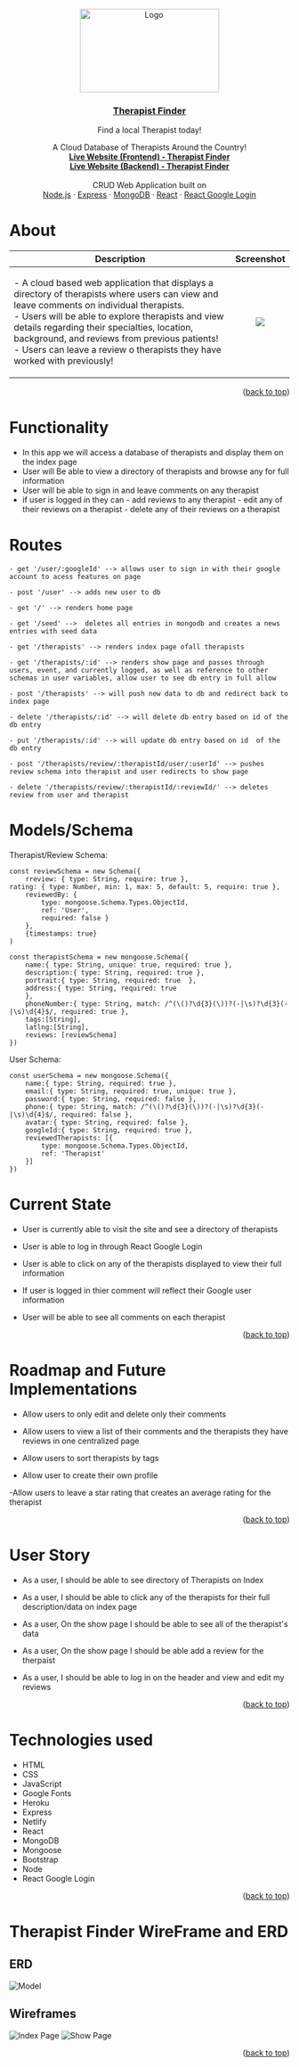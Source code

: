 <br />
<div align="center">
  <a href="https://github.com/germanokuerten/therapist-finder-frontend">
    <img src="https://i.imgur.com/pPryUdg.png?1" alt="Logo" width="250" height="150">
  </a>

<a href="https://github.com/germanokuerten/therapist-finder-frontend">
<h3 align="center">Therapist Finder</h3>
</a> 

  <p align="center">
    <p>Find a local Therapist today!</p>
	A Cloud Database of Therapists Around the Country!<br />
    <a href="https://github.com/Kmachappy/Runners-Page"><strong>Live Website (Frontend) - Therapist Finder</strong></a> <br/>
      <a href="https://therapist-finder-backend.herokuapp.com/therapists/"><strong>Live Website (Backend) - Therapist Finder</strong></a>
    <br/><br/>
	CRUD Web Application built on <br/>
    <a href="https://nodejs.org/en/">Node.js</a>
    ·
    <a href="https://expressjs.com/">Express</a>
    ·
    <a href="https://www.mongodb.com/">MongoDB</a>
    ·
    <a href="https://reactjs.org/">React</a>
    ·
    <a href="https://oauth.net/2/">React Google Login</a>
  </p>
</div>

# About
Description            |  Screenshot
:---:|:----:
| <p align="left">- A cloud based web application that displays a directory of therapists where users can view and leave comments on individual therapists. <br> - Users will be able to explore therapists and view details regarding their specialties, location, background, and reviews from previous patients! <br> - Users can leave a review o therapists they have worked with previously! <br></p> | ![](https://i.imgur.com/sqM2O5p.png) | 





<p align="right">(<a href="#top">back to top</a>)</p>

# Functionality
- In this app we will access a database of therapists and display them on the index page
- User will Be able to view a directory of therapists and browse any for full information
- User will be able to sign in and leave comments on any therapist
- if user is logged in they can
        - add reviews to any therapist
        - edit any of their reviews on a therapist
        - delete any of their reviews on a therapist


# Routes
```
- get '/user/:googleId' --> allows user to sign in with their google account to acess features on page

- post '/user' --> adds new user to db

- get '/' --> renders home page

- get '/seed' -->  deletes all entries in mongodb and creates a news entries with seed data

- get '/therapists' --> renders index page ofall therapists

- get '/therapists/:id' --> renders show page and passes through users, event, and currently logged, as well as reference to other schemas in user variables, allow user to see db entry in full allow

- post '/therapists' --> will push new data to db and redirect back to index page

- delete '/therapists/:id' --> will delete db entry based on id of the db entry

- put '/therapists/:id' --> will update db entry based on id  of the db entry

- post '/therapists/review/:therapistId/user/:userId' --> pushes review schema into therapist and user redirects to show page 

- delete '/therapists/review/:therapistId/:reviewId/' --> deletes review from user and therapist

```

# Models/Schema 

Therapist/Review Schema:
```
const reviewSchema = new Schema({
    rreview: { type: String, require: true },
rating: { type: Number, min: 1, max: 5, default: 5, require: true },
    reviewedBy: { 
        type: mongoose.Schema.Types.ObjectId,
        ref: 'User',
        required: false }
    },
    {timestamps: true}
)

const therapistSchema = new mongoose.Schema({
    name:{ type: String, unique: true, required: true },
    description:{ type: String, required: true },
    portrait:{ type: String, required: true  },
    address:{ type: String, required: true
    },
    phoneNumber:{ type: String, match: /^(\()?\d{3}(\))?(-|\s)?\d{3}(-|\s)\d{4}$/, required: true },
    tags:[String],
    latlng:[String],
    reviews: [reviewSchema]
})
```
User Schema:
```
const userSchema = new mongoose.Schema({
    name:{ type: String, required: true },
    email:{ type: String, required: true, unique: true },
    password:{ type: String, required: false },
    phone:{ type: String, match: /^(\()?\d{3}(\))?(-|\s)?\d{3}(-|\s)\d{4}$/, required: false },
    avatar:{ type: String, required: false },
    googleId:{ type: String, required: true },
    reviewedTherapists: [{
        type: mongoose.Schema.Types.ObjectId,
        ref: 'Therapist'
    }]
})
```

# Current State

- User is currently able to visit the site and see a directory of therapists

- User is able to log in through React Google Login

- User is able to click on any of the therapists displayed to view their full information

- If user is logged in thier comment will reflect their Google user information

- User will be able to see all comments on each therapist


<p align="right">(<a href="#top">back to top</a>)</p>





# Roadmap and Future Implementations

- Allow users to only edit and delete only their comments

- Allow users to view a list of their comments and the therapists they have reviews in one centralized page

- Allow users to sort therapists by tags

- Allow user to create their own profile

-Allow users to leave a star rating that creates an average rating for the therapist



<p align="right">(<a href="#top">back to top</a>)</p>

# User Story

- As a user, I should be able to see directory of Therapists on Index 

- As a user, I should be able to click any of the therapists for their full description/data on index page

- As a user, On the show page I should be able to see all of the therapist's data

- As a user, On the show page I should be able add a review for the therpaist

- As a user, I should be able to log in  on the header and view and edit my reviews

<p align="right">(<a href="#top">back to top</a>)</p>

# Technologies used 

- HTML
- CSS
- JavaScript
- Google Fonts
- Heroku
- Express
- Netlify
- React
- MongoDB
- Mongoose
- Bootstrap
- Node
- React Google Login


<p align="right">(<a href="#top">back to top</a>)</p>


# Therapist Finder WireFrame and ERD

## ERD
![Model](https://i.imgur.com/dQXQMFo.png)

## Wireframes
![Index Page](https://i.imgur.com/mitheam.png)
![Show Page](https://i.imgur.com/OxamYvs.png)

<p align="right">(<a href="#top">back to top</a>)</p>